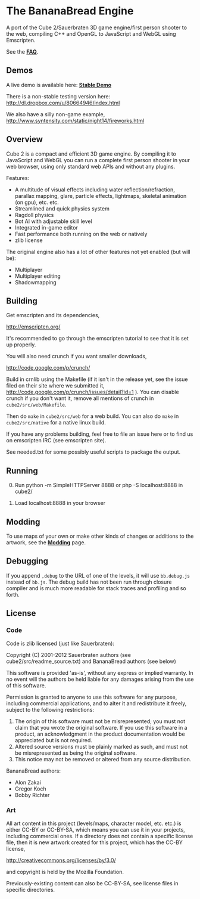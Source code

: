 The BananaBread Engine
======================

A port of the Cube 2/Sauerbraten 3D game engine/first person shooter to the
web, compiling C++ and OpenGL to JavaScript and WebGL using Emscripten.

See the **[FAQ](https://github.com/kripken/BananaBread/wiki/FAQ)**.


Demos
-----

A live demo is available here: **[Stable Demo](https://developer.mozilla.org/demos/detail/bananabread)**

There is a non-stable testing version here: http://dl.dropbox.com/u/80664946/index.html

We also have a silly non-game example, http://www.syntensity.com/static/night14/fireworks.html


Overview
--------

Cube 2 is a compact and efficient 3D game engine. By compiling it
to JavaScript and WebGL you can run a complete first person
shooter in your web browser, using only standard web APIs and
without any plugins.

Features:

 * A multitude of visual effects including water reflection/refraction,
   parallax mapping, glare, particle effects,
   lightmaps, skeletal animation (on gpu), etc. etc.
 * Streamlined and quick physics system
  * Ragdoll physics
 * Bot AI with adjustable skill level
 * Integrated in-game editor
 * Fast performance both running on the web or natively
 * zlib license

The original engine also has a lot of other features not yet
enabled (but will be):

 * Multiplayer
  * Multiplayer editing
 * Shadowmapping


Building
--------

Get emscripten and its dependencies,

  http://emscripten.org/

It's recommended to go through the emscripten tutorial to see that it is set
up properly.

You will also need crunch if you want smaller downloads,

  http://code.google.com/p/crunch/

Build in crnlib using the Makefile (if it isn't in the release yet, see the
issue filed on their site where we submitted it,
http://code.google.com/p/crunch/issues/detail?id=1 ). You can disable
crunch if you don't want it, remove all mentions of crunch in
`cube2/src/web/Makefile`.

Then do `make` in `cube2/src/web` for a web build. You can also do `make` in
`cube2/src/native` for a native linux build.

If you have any problems building, feel free to file an issue here or to
find us on emscripten IRC (see emscripten site).

See needed.txt for some possibly useful scripts to package the output.


Running
-------

0. Run
     python -m SimpleHTTPServer 8888
   or
     php -S localhost:8888
   in cube2/
   

1. Load localhost:8888 in your browser


Modding
-------

To use maps of your own or make other kinds of changes or additions to the
artwork, see the
**[Modding](https://github.com/kripken/BananaBread/wiki/Modding)**
page.


Debugging
---------

If you append `,debug` to the URL of one of the levels, it will use
`bb.debug.js` instead of `bb.js`. The debug build has not been run
through closure compiler and is much more readable for stack traces
and profiling and so forth.


License
-------

### Code

Code is zlib licensed (just like Sauerbraten):

Copyright (C) 2001-2012 Sauerbraten authors (see cube2/src/readme_source.txt)
and BananaBread authors (see below)

This software is provided 'as-is', without any express or implied
warranty.  In no event will the authors be held liable for any damages
arising from the use of this software.

Permission is granted to anyone to use this software for any purpose,
including commercial applications, and to alter it and redistribute it
freely, subject to the following restrictions:

1. The origin of this software must not be misrepresented; you must not
   claim that you wrote the original software. If you use this software
   in a product, an acknowledgment in the product documentation would be
   appreciated but is not required.
2. Altered source versions must be plainly marked as such, and must not be
   misrepresented as being the original software.
3. This notice may not be removed or altered from any source distribution.

BananaBread authors:

 * Alon Zakai
 * Gregor Koch
 * Bobby Richter

### Art

All art content in this project (levels/maps, character model, etc.
etc.) is either CC-BY or CC-BY-SA, which means you can use it in
your projects, including commercial ones. If a directory does not
contain a specific license file, then it is new artwork created for
this project, which has the CC-BY license,

http://creativecommons.org/licenses/by/3.0/

and copyright is held by the Mozilla Foundation.

Previously-existing content can also be CC-BY-SA, see license files in
specific directories.

